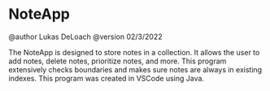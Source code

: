 # NoteApp
@author Lukas DeLoach
@version 02/3/2022

The NoteApp is designed to store notes in a collection. It allows the user to add notes, delete notes, prioritize notes, and more.
This program extensively checks boundaries and makes sure notes are always in existing indexes. 
This program was created in VSCode using Java. 
